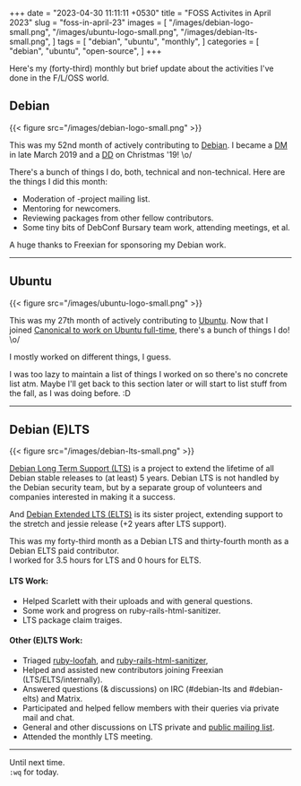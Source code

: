 +++
date = "2023-04-30 11:11:11 +0530"
title = "FOSS Activites in April 2023"
slug = "foss-in-april-23"
images = [
    "/images/debian-logo-small.png",
    "/images/ubuntu-logo-small.png",
    "/images/debian-lts-small.png",
]
tags = [
    "debian",
    "ubuntu",
    "monthly",
]
categories = [
    "debian",
    "ubuntu",
    "open-source",
]
+++

Here's my (forty-third) monthly but brief update about the activities I've done in the F/L/OSS world.

## Debian
{{< figure src="/images/debian-logo-small.png" >}}

This was my 52nd month of actively contributing to [Debian](https://www.debian.org/).
I became a [DM](https://wiki.debian.org/DebianMaintainer) in late March 2019 and a [DD](https://wiki.debian.org/DebianDeveloper) on Christmas '19! \o/

There's a bunch of things I do, both, technical and non-technical. Here are the things I did this month:

- Moderation of -project mailing list.
- Mentoring for newcomers.
- Reviewing packages from other fellow contributors.
- Some tiny bits of DebConf Bursary team work, attending meetings, et al.

A huge thanks to Freexian for sponsoring my Debian work.

---

## Ubuntu
{{< figure src="/images/ubuntu-logo-small.png" >}}

This was my 27th month of actively contributing to [Ubuntu](https://ubuntu.com/about).
Now that I joined [Canonical to work on Ubuntu full-time](https://utkarsh2102.org/posts/hello-canonical/), there's a bunch of things I do! \o/

I mostly worked on different things, I guess.

I was too lazy to maintain a list of things I worked on so there's
no concrete list atm. Maybe I'll get back to this section later or
will start to list stuff from the fall, as I was doing before. :D

---

## Debian (E)LTS
{{< figure src="/images/debian-lts-small.png" >}}

[Debian Long Term Support (LTS)](https://www.freexian.com/en/services/debian-lts.html) is a project to extend the lifetime of all Debian stable releases to (at least) 5 years. Debian LTS is not handled by the Debian security team, but by a separate group of volunteers and companies interested in making it a success.  

And [Debian Extended LTS (ELTS)](https://deb.freexian.com/extended-lts) is its sister project, extending support to the stretch and jessie release (+2 years after LTS support).

This was my forty-third month as a Debian LTS and thirty-fourth month as a Debian ELTS paid contributor.  
I worked for 3.5 hours for LTS and 0 hours for ELTS.

#### LTS Work:

- Helped Scarlett with their uploads and with general questions.
- Some work and progress on ruby-rails-html-sanitizer.
- LTS package claim traiges.

#### Other (E)LTS Work:

- Triaged [ruby-loofah](https://tracker.debian.org/pkg/ruby-loofah), and
[ruby-rails-html-sanitizer](https://tracker.debian.org/pkg/ruby-rails-html-sanitizer),
- Helped and assisted new contributors joining Freexian (LTS/ELTS/internally).
- Answered questions (& discussions) on IRC (#debian-lts and #debian-elts) and Matrix.
- Participated and helped fellow members with their queries via private mail and chat.
- General and other discussions on LTS private and [public mailing list](https://lists.debian.org/debian-lts/2023/04/threads.html).
- Attended the monthly LTS meeting.

---

Until next time.  
`:wq` for today.
